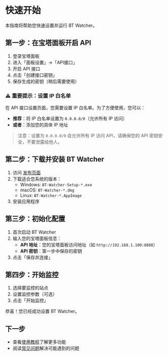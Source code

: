 # 快速开始

本指南将帮助您快速设置并运行 BT Watcher。

## 第一步：在宝塔面板开启 API

1. 登录宝塔面板
2. 进入「面板设置」→「API接口」
3. 开启 API 接口
4. 点击「创建接口密钥」
5. 保存生成的密钥（稍后需要使用）

### ⚠️ 重要提示：设置 IP 白名单

在 API 接口设置页面，您需要设置 IP 白名单。为了方便使用，您可以：

- **推荐**：将 IP 白名单设置为 `0.0.0.0/0`（允许所有 IP 访问）
- **或者**：添加您的具体 IP 地址

> 注意：设置为 `0.0.0.0/0` 会允许所有 IP 访问 API，请确保您的 API 密钥安全，不要泄露给他人。

## 第二步：下载并安装 BT Watcher

1. 访问 [发布页面](https://github.com/tzrj0/btwatcher/releases)
2. 下载适合您系统的版本：
   - Windows: `BT-Watcher-Setup-*.exe`
   - macOS: `BT-Watcher-*.dmg`
   - Linux: `BT-Watcher-*.AppImage`
3. 安装应用程序

## 第三步：初始化配置

1. 首次启动 BT Watcher
2. 输入您的宝塔面板信息：
   - **API 地址**：您的宝塔面板访问地址（如 `http://192.168.1.100:8888`）
   - **API 密钥**：第一步中保存的密钥
3. 点击「保存并连接」

## 第四步：开始监控

1. 选择要监控的站点
2. 设置监控参数（可选）
3. 点击「开始监控」

恭喜！您已经成功设置 BT Watcher。

## 下一步

- 查看[使用教程](User-Guide.md)了解更多功能
- 阅读[常见问题](FAQ.md)解决可能遇到的问题
